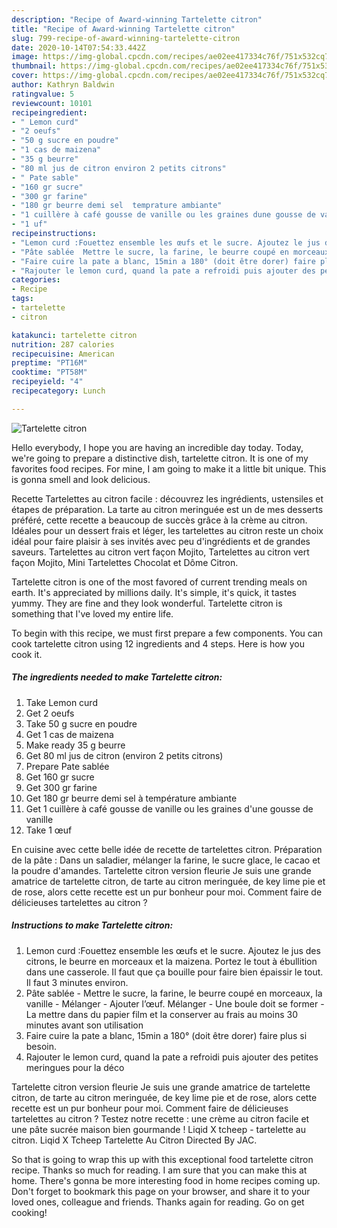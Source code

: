 ```yaml
---
description: "Recipe of Award-winning Tartelette citron"
title: "Recipe of Award-winning Tartelette citron"
slug: 799-recipe-of-award-winning-tartelette-citron
date: 2020-10-14T07:54:33.442Z
image: https://img-global.cpcdn.com/recipes/ae02ee417334c76f/751x532cq70/tartelette-citron-photo-principale-de-la-recette.jpg
thumbnail: https://img-global.cpcdn.com/recipes/ae02ee417334c76f/751x532cq70/tartelette-citron-photo-principale-de-la-recette.jpg
cover: https://img-global.cpcdn.com/recipes/ae02ee417334c76f/751x532cq70/tartelette-citron-photo-principale-de-la-recette.jpg
author: Kathryn Baldwin
ratingvalue: 5
reviewcount: 10101
recipeingredient:
- " Lemon curd"
- "2 oeufs"
- "50 g sucre en poudre"
- "1 cas de maizena"
- "35 g beurre"
- "80 ml jus de citron environ 2 petits citrons"
- " Pate sable"
- "160 gr sucre"
- "300 gr farine"
- "180 gr beurre demi sel  temprature ambiante"
- "1 cuillère à café gousse de vanille ou les graines dune gousse de vanille"
- "1 uf"
recipeinstructions:
- "Lemon curd :Fouettez ensemble les œufs et le sucre. Ajoutez le jus des citrons, le beurre en morceaux et la maizena. Portez le tout à ébullition dans une casserole. Il faut que ça bouille pour faire bien épaissir le tout. Il faut 3 minutes environ."
- "Pâte sablée  Mettre le sucre, la farine, le beurre coupé en morceaux, la vanille Mélanger Ajouter l’œuf. Mélanger Une boule doit se former La mettre dans du papier film et la conserver au frais au moins 30 minutes avant son utilisation"
- "Faire cuire la pate a blanc, 15min a 180° (doit être dorer) faire plus si besoin."
- "Rajouter le lemon curd, quand la pate a refroidi puis ajouter des petites meringues pour la déco"
categories:
- Recipe
tags:
- tartelette
- citron

katakunci: tartelette citron 
nutrition: 287 calories
recipecuisine: American
preptime: "PT16M"
cooktime: "PT58M"
recipeyield: "4"
recipecategory: Lunch

---
```



![Tartelette citron](https://img-global.cpcdn.com/recipes/ae02ee417334c76f/751x532cq70/tartelette-citron-photo-principale-de-la-recette.jpg)

Hello everybody, I hope you are having an incredible day today. Today, we're going to prepare a distinctive dish, tartelette citron. It is one of my favorites food recipes. For mine, I am going to make it a little bit unique. This is gonna smell and look delicious.

Recette Tartelettes au citron facile : découvrez les ingrédients, ustensiles et étapes de préparation. La tarte au citron meringuée est un de mes desserts préféré, cette recette a beaucoup de succès grâce à la crème au citron. Idéales pour un dessert frais et léger, les tartelettes au citron reste un choix idéal pour faire plaisir à ses invités avec peu d&#39;ingrédients et de grandes saveurs. Tartelettes au citron vert façon Mojito, Tartelettes au citron vert façon Mojito, Mini Tartelettes Chocolat et Dôme Citron.

Tartelette citron is one of the most favored of current trending meals on earth. It's appreciated by millions daily. It's simple, it's quick, it tastes yummy. They are fine and they look wonderful. Tartelette citron is something that I've loved my entire life.


To begin with this recipe, we must first prepare a few components. You can cook tartelette citron using 12 ingredients and 4 steps. Here is how you cook it.

<!--inarticleads1-->

##### The ingredients needed to make Tartelette citron:

1. Take  Lemon curd
1. Get 2 oeufs
1. Take 50 g sucre en poudre
1. Get 1 cas de maizena
1. Make ready 35 g beurre
1. Get 80 ml jus de citron (environ 2 petits citrons)
1. Prepare  Pate sablée
1. Get 160 gr sucre
1. Get 300 gr farine
1. Get 180 gr beurre demi sel à température ambiante
1. Get 1 cuillère à café gousse de vanille ou les graines d&#39;une gousse de vanille
1. Take 1 œuf


En cuisine avec cette belle idée de recette de tartelettes citron. Préparation de la pâte : Dans un saladier, mélanger la farine, le sucre glace, le cacao et la poudre d&#39;amandes. Tartelette citron version fleurie Je suis une grande amatrice de tartelette citron, de tarte au citron meringuée, de key lime pie et de rose, alors cette recette est un pur bonheur pour moi. Comment faire de délicieuses tartelettes au citron ? 

<!--inarticleads2-->

##### Instructions to make Tartelette citron:

1. Lemon curd :Fouettez ensemble les œufs et le sucre. Ajoutez le jus des citrons, le beurre en morceaux et la maizena. Portez le tout à ébullition dans une casserole. Il faut que ça bouille pour faire bien épaissir le tout. Il faut 3 minutes environ.
1. Pâte sablée  - Mettre le sucre, la farine, le beurre coupé en morceaux, la vanille - Mélanger - Ajouter l’œuf. Mélanger - Une boule doit se former - La mettre dans du papier film et la conserver au frais au moins 30 minutes avant son utilisation
1. Faire cuire la pate a blanc, 15min a 180° (doit être dorer) faire plus si besoin.
1. Rajouter le lemon curd, quand la pate a refroidi puis ajouter des petites meringues pour la déco


Tartelette citron version fleurie Je suis une grande amatrice de tartelette citron, de tarte au citron meringuée, de key lime pie et de rose, alors cette recette est un pur bonheur pour moi. Comment faire de délicieuses tartelettes au citron ? Testez notre recette : une crème au citron facile et une pâte sucrée maison bien gourmande ! Liqid X tcheep - tartelette au citron. Liqid X Tcheep Tartelette Au Citron Directed By JAC. 

So that is going to wrap this up with this exceptional food tartelette citron recipe. Thanks so much for reading. I am sure that you can make this at home. There's gonna be more interesting food in home recipes coming up. Don't forget to bookmark this page on your browser, and share it to your loved ones, colleague and friends. Thanks again for reading. Go on get cooking!

